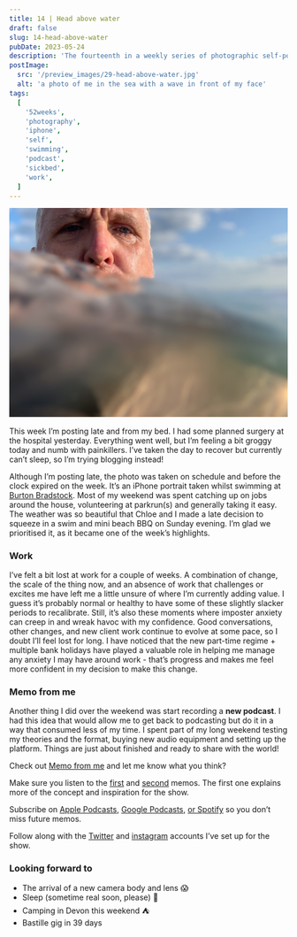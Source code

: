 ```yaml
---
title: 14 | Head above water
draft: false
slug: 14-head-above-water
pubDate: 2023-05-24
description: 'The fourteenth in a weekly series of photographic self-portaits accopained by a journal entry and revealing a new side-project!'
postImage:
  src: '/preview_images/29-head-above-water.jpg'
  alt: 'a photo of me in the sea with a wave in front of my face'
tags:
  [
    '52weeks',
    'photography',
    'iphone',
    'self',
    'swimming',
    'podcast',
    'sickbed',
    'work',
  ]
---
```


<img src="/src/content/post_images/52weeks/52_2023_14.jpg" alt="The water/sea fills two thirds of the frame, my head appears over a wave in the top left of the frame, backed by blue sky" class="imageFull"/>

This week I’m posting late and from my bed. I had some planned surgery at the hospital yesterday. Everything went well, but I’m feeling a bit groggy today and numb with painkillers. I’ve taken the day to recover but currently can’t sleep, so I’m trying blogging instead!

Although I’m posting late, the photo was taken on schedule and before the clock expired on the week. It’s an iPhone portrait taken whilst swimming at [Burton Bradstock](https://www.visit-dorset.com/listing/burton-bradstock/112382301/). Most of my weekend was spent catching up on jobs around the house, volunteering at parkrun(s) and generally taking it easy. The weather was so beautiful that Chloe and I made a late decision to squeeze in a swim and mini beach BBQ on Sunday evening. I’m glad we prioritised it, as it became one of the week’s highlights.

### Work

I’ve felt a bit lost at work for a couple of weeks. A combination of change, the scale of the thing now, and an absence of work that challenges or excites me have left me a little unsure of where I’m currently adding value. I guess it’s probably normal or healthy to have some of these slightly slacker periods to recalibrate. Still, it’s also these moments where imposter anxiety can creep in and wreak havoc with my confidence. Good conversations, other changes, and new client work continue to evolve at some pace, so I doubt I’ll feel lost for long. I have noticed that the new part-time regime + multiple bank holidays have played a valuable role in helping me manage any anxiety I may have around work - that’s progress and makes me feel more confident in my decision to make this change.

### Memo from me

Another thing I did over the weekend was start recording a **new podcast**. I had this idea that would allow me to get back to podcasting but do it in a way that consumed less of my time. I spent part of my long weekend testing my theories and the format, buying new audio equipment and setting up the platform. Things are just about finished and ready to share with the world!

Check out [Memo from me](https://memofrom.me) and let me know what you think?

Make sure you listen to the [first](https://memofrom.me/memos/1-start-explaining/) and [second](https://memofrom.me/memos/2-queer-eye/) memos. The first one explains more of the concept and inspiration for the show.

Subscribe on [Apple Podcasts](https://podcasts.apple.com/us/podcast/memo-from-me/id1688887767), [Google Podcasts](https://podcasts.google.com/feed/aHR0cHM6Ly9tZW1vZnJvbS5tZS9wb2RjYXN0LnhtbA), [or Spotify](https://open.spotify.com/show/453GiQnxqnF4x25tIAAuRz) so you don’t miss future memos.

Follow along with the [Twitter](https://twitter.com/memo_from_me) and [instagram](https://www.instagram.com/memofrom.me/) accounts I’ve set up for the show.

### Looking forward to

- The arrival of a new camera body and lens 😱
- Sleep (sometime real soon, please) 🤞
- Camping in Devon this weekend ⛺️
- Bastille gig in 39 days
